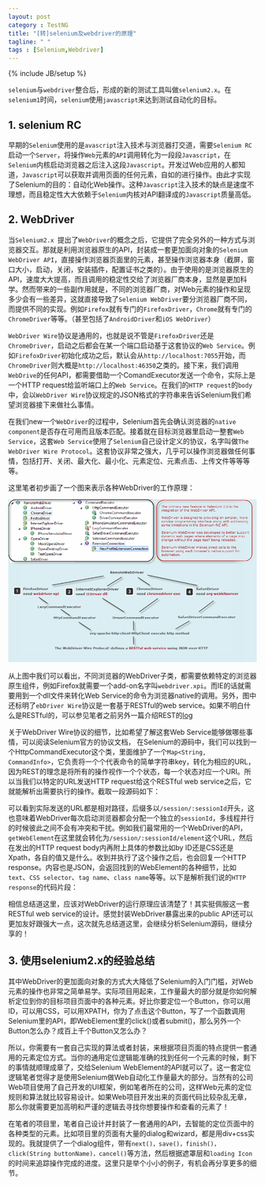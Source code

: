 ```yaml
---
layout: post
category : TestNG
title: "[转]selenium及webdriver的原理"
tagline: " "
tags : [Selenium,Webdriver]
---
```

{% include JB/setup %}

`selenium`与`webdriver`整合后，形成的新的测试工具叫做`selenium2.x`。在`selenium1`时间，`selenium`使用`javascript`来达到测试自动化的目标。

## 1. selenium RC

早期的`Selenium`使用的是`avascript`注入技术与浏览器打交道，需要`Selenium RC`启动一个`Server`，将操作`Web`元素的`API`调用转化为一段段`Javascript`，在`Selenium`内核启动浏览器之后注入这段`Javascript`。开发过Web应用的人都知道，`Javascript`可以获取并调用页面的任何元素，自如的进行操作。由此才实现了Selenium的目的：自动化Web操作。这种`Javascript`注入技术的缺点是速度不理想，而且稳定性大大依赖于`Selenium`内核对API翻译成的`Javascript`质量高低。

## 2. WebDriver

当`Selenium2.x `提出了`WebDriver`的概念之后，它提供了完全另外的一种方式与浏览器交互。那就是利用浏览器原生的API，封装成一套更加面向对象的`Selenium WebDriver API`，直接操作浏览器页面里的元素，甚至操作浏览器本身（截屏，窗口大小，启动，关闭，安装插件，配置证书之类的）。由于使用的是浏览器原生的API，速度大大提高，而且调用的稳定性交给了浏览器厂商本身，显然是更加科学。然而带来的一些副作用就是，不同的浏览器厂商，对Web元素的操作和呈现多少会有一些差异，这就直接导致了`Selenium WebDriver`要分浏览器厂商不同，而提供不同的实现。例如`Firefox`就有专门的`FirefoxDriver`，`Chrome`就有专门的`ChromeDriver`等等。（甚至包括了`AndroidDriver`和`iOS WebDriver`）

`WebDriver Wire`协议是通用的，也就是说不管是`FirefoxDriver`还是`ChromeDriver`，启动之后都会在某一个端口启动基于这套协议的`Web Service`。例如`FirefoxDriver`初始化成功之后，默认会从`http://localhost:7055`开始，而`ChromeDriver`则大概是`http://localhost:46350`之类的。接下来，我们调用`WebDrive`的任何API，都需要借助一个ComandExecutor发送一个命令，实际上是一个HTTP request给监听端口上的`Web Service`。在我们的`HTTP request`的`body`中，会以`WebDriver Wire`协议规定的JSON格式的字符串来告诉Selenium我们希望浏览器接下来做社么事情。

在我们new一个`WebDriver`的过程中，Selenium首先会确认浏览器的`native component`是否存在可用而且版本匹配。接着就在目标浏览器里启动一整套`Web Service`，这套`Web Service`使用了`Selenium`自己设计定义的协议，名字叫做`The WebDriver Wire Protocol`。这套协议非常之强大，几乎可以操作浏览器做任何事情，包括打开、关闭、最大化、最小化、元素定位、元素点击、上传文件等等等等。

这里笔者初步画了一个图来表示各种WebDriver的工作原理：

![theory](/assets/images/selenium-and-webdriver-theory/1347428843_7377.png)

从上图中我们可以看出，不同浏览器的WebDriver子类，都需要依赖特定的浏览器原生组件，例如Firefox就需要一个add-on名字叫`webdriver.xpi`。而IE的话就需要用到一个dll文件来转化Web Service的命令为浏览器native的调用。另外，图中还标明了`ebDriver Wire`协议是一套基于RESTful的web service。如果不明白什么是RESTful的，可以参见笔者之前另外一篇介绍REST的[log](http://blog.csdn.net/ant_yan/article/details/7963517)

关于WebDriver Wire协议的细节，比如希望了解这套Web Service能够做哪些事情，可以阅读Selenium官方的协议文档， 在Selenium的源码中，我们可以找到一个HttpCommandExecutor这个类，里面维护了一个`Map<String, CommandInfo>`，它负责将一个个代表命令的简单字符串key，转化为相应的URL，因为REST的理念是将所有的操作视作一个个状态，每一个状态对应一个URI。所以当我们以特定的URL发送HTTP request给这个RESTful web service之后，它就能解析出需要执行的操作。截取一段源码如下：

可以看到实际发送的URL都是相对路径，后缀多以`/session/:sessionId`开头，这也意味着WebDriver每次启动浏览器都会分配一个独立的`sessionId`，多线程并行的时候彼此之间不会有冲突和干扰。例如我们最常用的一个WebDriver的API，`getWebElement`在这里就会转化为`/session/:sessionId/element`这个URL，然后在发出的HTTP request body内再附上具体的参数比如by ID还是CSS还是Xpath，各自的值又是什么。收到并执行了这个操作之后，也会回复一个HTTP response。内容也是JSON，会返回找到的WebElement的各种细节，比如`text`、`CSS selector`、`tag name`、`class name`等等。以下是解析我们说的`HTTP response`的代码片段：

相信总结道这里，应该对WebDriver的运行原理应该清楚了！其实挺佩服这一套RESTful web service的设计。感觉封装WebDriver暴露出来的public API还可以更加友好跟强大一点，这次就先总结道这里，会继续分析Selenium源码，继续分享的！

## 3. 使用selenium2.x的经验总结

其中WebDriver的更加面向对象的方式大大降低了Selenium的入门门槛，对Web元素的操作也非常之简单易学。实际项目用起来，工作量最大的部分就是你如何解析定位到你的目标项目页面中的各种元素。好比你要定位一个Button，你可以用ID，可以用CSS，可以用XPATH，你为了点击这个Button，写了一个函数调用Selenium里的API，即WebElement里的click()或者submit()，那么另外一个Button怎么办？成百上千个Button又怎么办？

所以，你需要有一套自己实现的算法或者封装，来根据项目页面的特点提供一套通用的元素定位方式。当你的通用定位逻辑能准确的找到任何一个元素的时候，剩下的事情就顺理成章了，交给Selenium WebElement的API就可以了。这一套定位逻辑笔者觉得才是使用Selenium做Web自动化工作量最大的部分。当然有的公司Web项目使用了自己开发的UI框架，例如笔者所在的公司，这样Web元素的定位规则和算法就比较容易设计。如果Web项目开发出来的页面代码比较杂乱无章，那么你就需要更加高明和严谨的逻辑去寻找你想要操作和查看的元素了！

在笔者的项目里，笔者自己设计并封装了一套通用的API，去智能的定位页面中的各种类型的元素。比如项目里的页面有大量的dialog和wizard，都是用div+css实现的。我就提供了一个dialog组件，带有`next()，save()，finish()，click(String buttonName)，cancel()`等方法，然后根据遮罩层和`loading Icon`的时间来追踪操作完成的进度。这里只是举个小小的例子，有机会再分享更多的细节。